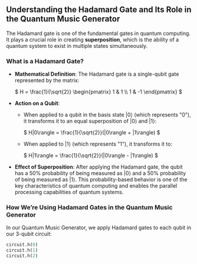 ## Understanding the Hadamard Gate and Its Role in the Quantum Music Generator

The Hadamard gate is one of the fundamental gates in quantum computing. It plays a crucial role in creating **superposition**, which is the ability of a quantum system to exist in multiple states simultaneously.

### What is a Hadamard Gate?

- **Mathematical Definition**: The Hadamard gate is a single-qubit gate represented by the matrix:

  $`
  H = \frac{1}{\sqrt{2}} \begin{pmatrix} 1 & 1 \\ 1 & -1 \end{pmatrix}
  `$

- **Action on a Qubit**:
  - When applied to a qubit in the basis state $|0\rangle$ (which represents "0"), it transforms it to an equal superposition of $|0\rangle$ and $|1\rangle$:

    $`
    H|0\rangle = \frac{1}{\sqrt{2}}(|0\rangle + |1\rangle)
    `$
    
  - When applied to $|1\rangle$ (which represents "1"), it transforms it to:

    $`
    H|1\rangle = \frac{1}{\sqrt{2}}(|0\rangle - |1\rangle)
    `$

- **Effect of Superposition**: After applying the Hadamard gate, the qubit has a 50% probability of being measured as $|0\rangle$ and a 50% probability of being measured as $|1\rangle$. This probability-based behavior is one of the key characteristics of quantum computing and enables the parallel processing capabilities of quantum systems.

### How We’re Using Hadamard Gates in the Quantum Music Generator

In our Quantum Music Generator, we apply Hadamard gates to each qubit in our 3-qubit circuit:

```python
circuit.h(0)
circuit.h(1)
circuit.h(2)
